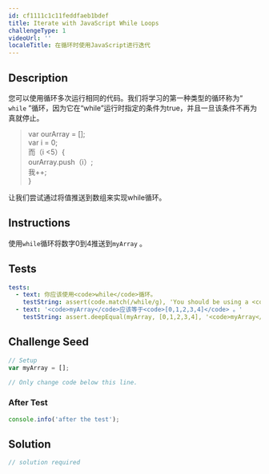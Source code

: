```yaml
---
id: cf1111c1c11feddfaeb1bdef
title: Iterate with JavaScript While Loops
challengeType: 1
videoUrl: ''
localeTitle: 在循环时使用JavaScript进行迭代
---
```


## Description
<section id="description">您可以使用循环多次运行相同的代码。我们将学习的第一种类型的循环称为“ <code>while</code> ”循环，因为它在“while”运行时指定的条件为true，并且一旦该条件不再为真就停止。 <blockquote> var ourArray = []; <br> var i = 0; <br>而（i &lt;5）{ <br> ourArray.push（ⅰ）; <br>我++; <br> } </blockquote>让我们尝试通过将值推送到数组来实现while循环。 </section>

## Instructions
<section id="instructions">使用<code>while</code>循环将数字0到4推送到<code>myArray</code> 。 </section>

## Tests
<section id='tests'>

```yml
tests:
  - text: 你应该使用<code>while</code>循环。
    testString: assert(code.match(/while/g), 'You should be using a <code>while</code> loop for this.');
  - text: '<code>myArray</code>应该等于<code>[0,1,2,3,4]</code> 。'
    testString: assert.deepEqual(myArray, [0,1,2,3,4], '<code>myArray</code> should equal <code>[0,1,2,3,4]</code>.');

```

</section>

## Challenge Seed
<section id='challengeSeed'>

<div id='js-seed'>

```js
// Setup
var myArray = [];

// Only change code below this line.

```

</div>


### After Test
<div id='js-teardown'>

```js
console.info('after the test');
```

</div>

</section>

## Solution
<section id='solution'>

```js
// solution required
```
</section>
